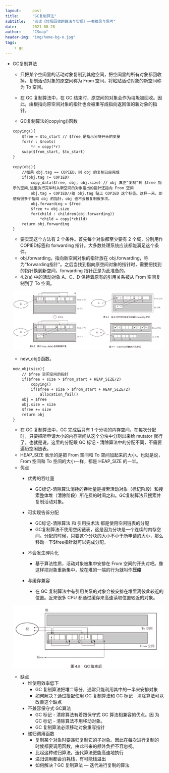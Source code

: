 ```yaml
---
layout:     post
title:      "GC复制算法"
subtitle:   "阅读《垃圾回收的算法与实现》一书摘录与思考"
date:       2021-08-28
author:     "CSoap"
header-img: "img/home-bg-o.jpg"
tags:
    - gc
---
```

- GC复制算法
    - 只把某个空间里的活动对象复制到其他空间，把空间里的所有对象都回收掉。复制活动对象的原空间称为 From 空间，将粘贴活动对象的新空间称为 To 空间。
    - 在 GC 复制算法中，在 GC 结束时，原空间的对象会作为垃圾被回收。因此，由根指向原空间对象的指针也会被重写成指向返回值的新对象的指针。

    - GC复制算法的copying()函数

    ```
    copying(){
        $free = $to_start // $free 是指示分块开头的变量
        for(r : $roots)
            *r = copy(*r)
        swap($from_start, $to_start)
    }

    copy(obj){
        //如果 obj.tag == COPIED，则 obj 的复制已经完成
        if(obj.tag != COPIED)
            copy_data($free, obj, obj.size) // obj 真正“复制”到 $free 指示的空间,这里执行完毕时从新空间的对象指出的指针还指向 From 空间
            obj.tag = COPIED//给 obj.tag 贴上 COPIED 这个标签。这样一来，即使有很多个指向 obj 的指针，obj 也不会被复制很多次。
            obj.forwarding = $free
            $free += obj.size
            for(child : children(obj.forwarding))
                *child = copy(*child)
        return obj.forwarding
    }
    ```

    - 要实现这个方法有 2 个条件。首先每个对象都至少要有 2 个域，分别用作 COPIED标签和 forwarding 指针。大多数处理系统应该都能满足这个条件。
    - obj.forwarding，指向新空间对象的指针放在 obj.forwarding，称为“forwarding指针”。之后当找到指向原空间对象的指针时，需要把找到的指针换到新空间，forwarding 指针正是为此准备的。
    - 4.2(a) 中的活动对象 A、C、D 保持着原有的引用关系被从 From 空间复制到了 To 空间。

    ![copying](/img/in-post/post-js-version/gc_14.png "copying")

    - new_obj()函数。

    ```
    new_obj(size){
        // $free 空闲空间的指针
        if($free + size > $from_start + HEAP_SIZE/2)
            copying()
            if($free + size > $from_start + HEAP_SIZE/2)
                allocation_fail()
        obj = $free
        obj.size = size
        $free += size
        return obj
    }
    ```

    - 在 GC 复制算法中，GC 完成后只有 1 个分块的内存空间。在每次分配时，只要把所申请大小的内存空间从这个分块中分割出来给 mutator 就行了。也就是说，这里的分配跟 GC 标记 - 清除算法中的分配不同，不需要遍历空闲链表。
    - HEAP_SIZE 表示的是把 From 空间和 To 空间加起来的大小。也就是说，From 空间和 To 空间的大小一样，都是 HEAP_SIZE 的一半。
    - 优点
        - 优秀的吞吐量
            - GC标记-清除算法消耗的吞吐量是搜索活动对象（标记阶段）和搜索整体堆（清除阶段）所花费的时间之和。GC复制算法只搜索并复制活动对象。
        - 可实现告诉分配
            - GC标记-清除算法 和 引用技术法 都是使用空闲链表的分配
            - GC复制算法不使用空闲链表，这是因为分块是一个连续的内存空间。分配的时候，只要这个分块的大小不小于所申请的大小，那么移动一下$free指针就可以完成分配。
        - 不会发生碎片化
            - 基于算法性质，活动对象被集中安排在 From 空间的开头对吧。像这样把对象重新集中，放在堆的一端的行为就叫作**压缩**

        - 与缓存兼容
            - 在 GC 复制算法中有引用关系的对象会被安排在堆里离彼此较近的位置。近来很多 CPU 都通过缓存来高速读取位置较近的对象。

    ![GC结束后](/img/in-post/post-js-version/gc_15.png "GC结束后")

    - 缺点
        - 堆使用效率低下
            - GC 复制算法把堆二等分，通常只能利用其中的一半来安排对象
            - 如何解决？通过搭配使用 GC 复制算法和 GC 标记 - 清除算法可以改善这个缺点
        - 不兼容保守式 GC算法
            - GC 标记 - 清除算法有着跟保守式 GC 算法相兼容的优点。因
为 GC 标记 - 清除算法不用移动对象。
            - GC 复制算法必须移动对象重写指针
        - 递归调用函数
            - 复制某个对象时要递归复制它的子对象。因此在每次进行复制的
时候都要调用函数，由此带来的额外负担不容忽视。
            - 比起这种递归算法，迭代算法更能高速地执行
            - 递归调用都会消耗栈，有可能栈溢出
            - 如何解决？GC 复制算法 — 迭代进行复制的算法